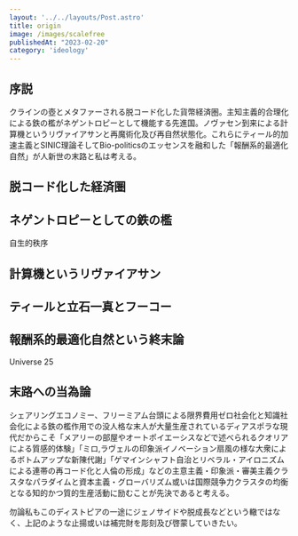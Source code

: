 ```yaml
---
layout: '../../layouts/Post.astro'
title: origin
image: /images/scalefree
publishedAt: "2023-02-20"
category: 'ideology'
---
```


## 序説

クラインの壺とメタファーされる脱コード化した貨幣経済圏。主知主義的合理化による鉄の檻がネゲントロピーとして機能する先進国。ノヴァセン到来による計算機というリヴァイアサンと再魔術化及び再自然状態化。これらにティール的加速主義とSINIC理論そしてBio-politicsのエッセンスを融和した「報酬系的最適化自然」が人新世の末路と私は考える。

## 脱コード化した経済圏

## ネゲントロピーとしての鉄の檻
自生的秩序

## 計算機というリヴァイアサン

## ティールと立石一真とフーコー

## 報酬系的最適化自然という終末論
Universe 25


## 末路への当為論

シェアリングエコノミー、フリーミアム台頭による限界費用ゼロ社会化と知識社会化による鉄の檻作用での没人格な末人が大量生産されているディアスポラな現代だからこそ「メアリーの部屋やオートポイエーシスなどで述べられるクオリアによる質感的体験」「ミロ,ラヴェルの印象派イノベーション扇風の様な大衆によるボトムアップな新陳代謝」「ゲマインシャフト自治とリベラル・アイロニズムによる連帯の再コード化と人倫の形成」などの主意主義・印象派・審美主義クラスタなパラダイムと資本主義・グローバリズム或いは国際競争力クラスタの均衡となる知的かつ質的生産活動に励むことが先決であると考える。

勿論私もこのディストピアの一途にジェノサイドや脱成長などという轍ではなく、上記のような止揚或いは補完財を彫刻及び啓蒙していきたい。

